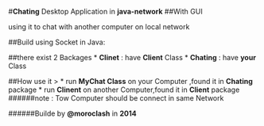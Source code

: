 #**Chating** Desktop Application in **java-network**
            ##With GUI


using it to chat with another computer on local network 


##Build using Socket in Java:
 
##there exist 2 Backages 
	* **Clinet**  : have **Client** Class
	* **Chating** : have **your** Class


##How use it >
	* run **MyChat Class** on your Computer ,found it in **Chating** package
	* run **Clinent** on another Computer,found it in **Client** package
######note : Tow Computer should be connect in same Network





######Builde by **@moroclash** in **2014**

